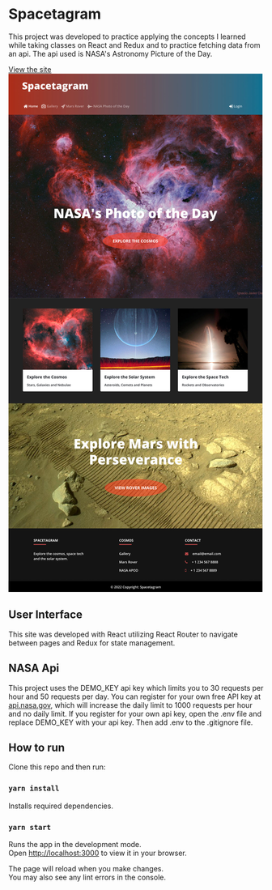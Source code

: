 # Spacetagram

This project was developed to practice applying the concepts I learned while taking classes on React and Redux and to practice fetching data from an api. The api used is NASA's Astronomy Picture of the Day.

[View the site](https://dereklien218.github.io/spacetagram-site/)
\
![Homepage Screenshot](public/assets/images/spacetagram-screenshot.jpg)

## User Interface

This site was developed with React utilizing React Router to navigate between pages and Redux for state management.

## NASA Api

This project uses the DEMO_KEY api key which limits you to 30 requests per hour and 50 requests per day. You can register for your own free API key at [api.nasa.gov](https://api.nasa.gov/), which will increase the daily limit to 1000 requests per hour and no daily limit. If you register for your own api key, open the .env file and replace DEMO_KEY with your api key. Then add .env to the .gitignore file.

## How to run

Clone this repo and then run:

### `yarn install`

Installs required dependencies.

### `yarn start`

Runs the app in the development mode.\
Open [http://localhost:3000](http://localhost:3000) to view it in your browser.

The page will reload when you make changes.\
You may also see any lint errors in the console.
